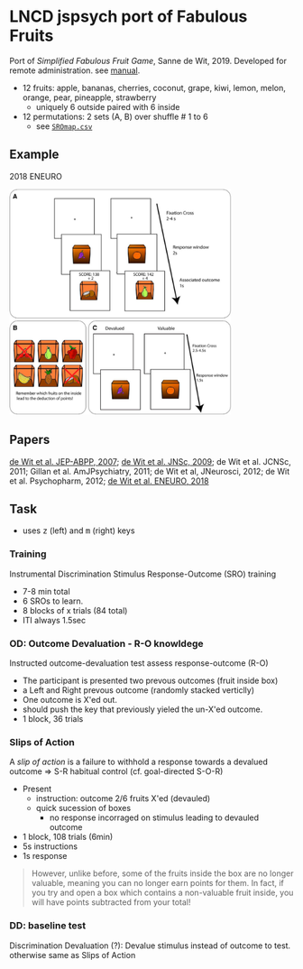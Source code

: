 # LNCD jspsych port of Fabulous Fruits

Port of *Simplified Fabulous Fruit Game*, Sanne de Wit, 2019. Developed for remote administration. see [manual](./SimplifiedFFG_Manual_2019.txt).



* 12 fruits: apple, bananas, cherries, coconut, grape, kiwi, lemon, melon, orange, pear, pineapple, strawberry
  * uniquely 6 outside paired with 6 inside
* 12 permutations: 2 sets (A, B) over shuffle # 1 to 6
  * see [`SROmap.csv`](./SROmap.csv)

## Example
2018 ENEURO

[<img src="./task2018.jpg?raw=True" height=400>](./task2018.jpg)

## Papers
[de Wit et al. JEP-ABPP, 2007](https://doi.org/10.1037/0097-7403.33.1.1);
[de Wit et al. JNSc, 2009](https://doi.org/10.1523/JNEUROSCI.1639-09.2009);
de Wit et al. JCNSc, 2011;
Gillan et al. AmJPsychiatry, 2011;
de Wit et al, JNeurosci, 2012;
de Wit et al. Psychopharm, 2012;
[de Wit et al. ENEURO, 2018](https://dx.doi.org/10.1523%2FENEURO.0240-18.2018)

## Task
* uses <kbd>z</kbd> (left) and <kbd>m</kbd> (right) keys

### Training
Instrumental Discrimination Stimulus Response-Outcome (SRO) training
* 7-8 min total
* 6 SROs to learn.
* 8 blocks of x trials (84 total)
* ITI always 1.5sec

### OD: Outcome Devaluation - R-O knowldege
Instructed outcome-devaluation test assess response-outcome (R-O)
* The participant is presented two prevous outcomes (fruit inside box)
 * a Left and Right prevous outcome (randomly stacked verticlly)
 * One outcome is X'ed out.
 * should push the key that previously yieled the un-X'ed outcome.
* 1 block, 36 trials

### Slips of Action
A *slip of action* is a failure to withhold a response towards a devalued outcome => S-R habitual control (cf.  goal-directed S-O-R) 
* Present
  * instruction: outcome 2/6 fruits X'ed (devauled)
  * quick sucession of boxes
    * no response incorraged on stimulus leading to devauled outcome
* 1 block, 108 trials (6min)
* 5s instructions
* 1s response

> However, unlike before, some of the fruits inside the box are no longer
> valuable, meaning you can no longer earn points for them. In fact, if
> you try and open a box which contains a non-valuable fruit inside, you
> will have points subtracted from your total!


### DD: baseline test
Discrimination Devaluation (?): Devalue stimulus instead of outcome to test. otherwise same as Slips of Action

